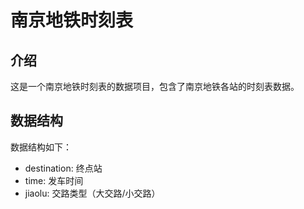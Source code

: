 # 南京地铁时刻表

## 介绍

这是一个南京地铁时刻表的数据项目，包含了南京地铁各站的时刻表数据。

## 数据结构

数据结构如下：

- destination: 终点站
- time: 发车时间
- jiaolu: 交路类型（大交路/小交路）
